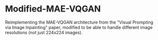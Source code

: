 # Modified-MAE-VQGAN
Reimplementing the MAE-VQGAN architecture from the "Visual Prompting via Image Inpainting" paper, modified to be able to handle different image resolutions (not just 224x224 images).
